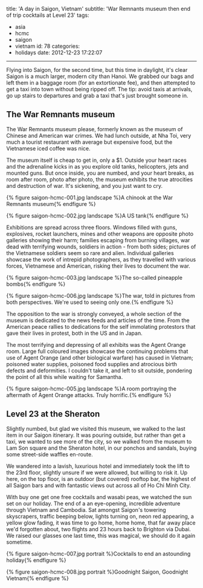 title: 'A day in Saigon, Vietnam'
subtitle: 'War Remnants museum then end of trip cocktails at Level 23'
tags:
  - asia
  - hcmc
  - saigon
  - vietnam
id: 78
categories:
  - holidays
date: 2012-12-23 17:22:07
---

Flying into Saigon, for the second time, but this time in daylight, it's clear Saigon is a much larger, modern city than Hanoi. We grabbed our bags and left them in a baggage room (for an extortionate fee), and then attempted to get a taxi into town without being ripped off. The tip: avoid taxis at arrivals, go up stairs to departures and grab a taxi that's just brought someone in.

## The War Remnants museum

The War Remnants museum please, formerly known as the museum of Chinese and American war crimes. We had lunch outside, at Nha Toi, very much a tourist restaurant with average but expensive food, but the Vietnamese iced coffee was nice.

The museum itself is cheap to get in, only a $1. Outside your heart races and the adrenaline kicks in as you explore old tanks, helicopters, jets and mounted guns. But once inside, you are numbed, and your heart breaks, as room after room, photo after photo, the museum exhibits the true atrocities and destruction of war. It's sickening, and you just want to cry.

{% figure saigon-hcmc-001.jpg landscape %}A chinook at the War Remnants museum{% endfigure %}

{% figure saigon-hcmc-002.jpg landscape %}A US tank{% endfigure %}

Exhibitions are spread across three floors. Windows filled with guns, explosives, rocket launchers, mines and other weapons are opposite photo galleries showing their harm; families escaping from burning villages, war dead with terrifying wounds, soldiers in action - from both sides; pictures of the Vietnamese soldiers seem so rare and alien. Individual galleries showcase the work of intrepid photographers, as they travelled with various forces, Vietnamese and American, risking their lives to document the war.

{% figure saigon-hcmc-003.jpg landscape %}The so-called pineapple bombs{% endfigure %}

{% figure saigon-hcmc-006.jpg landscape %}The war, told in pictures from both perspectives. We're used to seeing only one.{% endfigure %}

The opposition to the war is strongly conveyed, a whole section of the museum is dedicated to the news feeds and articles of the time. From the American peace rallies to dedications for the self immolating protestors that gave their lives in protest, both in the US and in Japan.

The most terrifying and depressing of all exhibits was the Agent Orange room. Large full coloured images showcase the continuing problems that use of Agent Orange (and other biological warfare) has caused in Vietnam; poisoned water supplies, poisoned food supplies and atrocious birth defects and deformities. I couldn't take it, and left to sit outside, pondering the point of all this while waiting for Samantha.

{% figure saigon-hcmc-005.jpg landscape %}A room portraying the aftermath of Agent Orange attacks. Truly horrific.{% endfigure %}

## Level 23 at the Sheraton

Slightly numbed, but glad we visited this museum, we walked to the last item in our Saigon itinerary. It was pouring outside, but rather than get a taxi, we wanted to see more of the city, so we walked from the museum to Lam Son square and the Sheraton hotel, in our ponchos and sandals, buying some street-side waffles en-route.

We wandered into a lavish, luxurious hotel and immediately took the lift to the 23rd floor, slightly unsure if we were allowed, but willing to risk it. Up here, on the top floor, is an outdoor (but covered) rooftop bar, the highest of all Saigon bars and with fantastic views out across all of Ho Chi Minh City.

With buy one get one free cocktails and wasabi peas, we watched the sun set on our holiday. The end of a an eye-opening, incredible adventure through Vietnam and Cambodia. Sat amongst Saigon's towering skyscrapers, traffic beeping below, lights turning on, neon red appearing, a yellow glow fading, it was time to go home, home home, that far away place we'd forgotten about, two flights and 23 hours back to Brighton via Dubai. We raised our glasses one last time, this was magical, we should do it again sometime.

{% figure saigon-hcmc-007.jpg portrait %}Cocktails to end an astounding holiday{% endfigure %}

{% figure saigon-hcmc-008.jpg portrait %}Goodnight Saigon, Goodnight Vietnam{% endfigure %}
